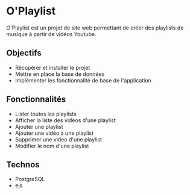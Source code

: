 # O'Playlist

O'Playlist est un projet de site web permettant de créer des playlists de musique à partir de vidéos Youtube.

## Objectifs

- Récupérer et installer le projet
- Mettre en place la base de données
- Implémenter les fonctionnalité de base de l'application

## Fonctionnalités

- Lister toutes les playlists
- Afficher la liste des vidéos d'une playlist
- Ajouter une playlist
- Ajouter une vidéo à une playlist
- Supprimer une video d'une playlist
- Modifier le nom d'une playlist

## Technos

- PostgreSQL
- ejs